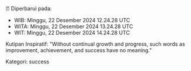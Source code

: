 ⏰ Diperbarui pada:
- WIB: Minggu, 22 Desember 2024 12.24.28 UTC
- WITA: Minggu, 22 Desember 2024 13.24.28 UTC
- WIT: Minggu, 22 Desember 2024 14.24.28 UTC

Kutipan Inspiratif:
"Without continual growth and progress, such words as improvement, achievement, and success have no meaning."


Kategori: success

